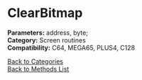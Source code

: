 # ClearBitmap

**Parameters:** address, byte;  
**Category:** Screen routines  
**Compatibility:** C64, MEGA65, PLUS4, C128  


[Back to Categories](../categories/screen_routines.md)  
[Back to Methods List](../../SUMMARY.md)
